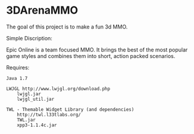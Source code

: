 3DArenaMMO
==========

The goal of this project is to make a fun 3d MMO.

Simple Discription:
    
Epic Online is a team focused MMO. It brings the best 
of the most popular game styles and combines them into 
short, action packed scenarios.

Requires:
    
    Java 1.7
    
    LWJGL http://www.lwjgl.org/download.php
    	lwjgl.jar
    	lwjgl_util.jar
    
    TWL - Themable Widget Library (and dependencies)
    	http://twl.l33tlabs.org/
        TWL.jar
        xpp3-1.1.4c.jar


